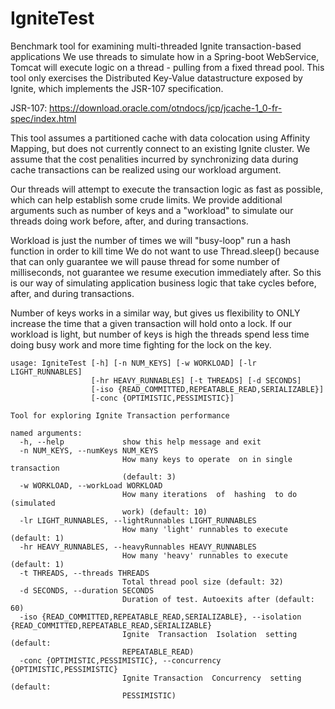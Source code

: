 # IgniteTest
 Benchmark tool for examining multi-threaded Ignite transaction-based applications
 We use threads to simulate how in a Spring-boot WebService, Tomcat will execute logic
 on a thread - pulling from a fixed thread pool. This tool only exercises the Distributed Key-Value
 datastructure exposed by Ignite, which implements the JSR-107 specification.
 
 JSR-107: https://download.oracle.com/otndocs/jcp/jcache-1_0-fr-spec/index.html

 This tool assumes a partitioned cache with data colocation using Affinity Mapping, but does not
 currently connect to an existing Ignite cluster. We assume that the cost penalities incurred by
 synchronizing data during cache transactions can be realized using our workload argument.

 Our threads will attempt to execute the transaction logic as fast as possible, which
 can help establish some crude limits. We provide additional arguments such as number of keys and
 a "workload" to simulate our threads doing work before, after, and during transactions.

 Workload is just the number of times we will "busy-loop" run a hash function in order to kill time
 We do not want to use Thread.sleep() because that can only guarantee we will pause thread for
 some number of milliseconds, not guarantee we resume execution immediately after. So this is our
 way of simulating application business logic that take cycles before, after, and during transactions.

 Number of keys works in a similar way, but gives us flexibility to ONLY increase the time that
 a given transaction will hold onto a lock. If our workload is light, but number of keys is high
 the threads spend less time doing busy work and more time fighting for the lock on the key.

```
usage: IgniteTest [-h] [-n NUM_KEYS] [-w WORKLOAD] [-lr LIGHT_RUNNABLES]
                  [-hr HEAVY_RUNNABLES] [-t THREADS] [-d SECONDS]
                  [-iso {READ_COMMITTED,REPEATABLE_READ,SERIALIZABLE}]
                  [-conc {OPTIMISTIC,PESSIMISTIC}]

Tool for exploring Ignite Transaction performance

named arguments:
  -h, --help             show this help message and exit
  -n NUM_KEYS, --numKeys NUM_KEYS
                         How many keys to operate  on in single transaction
                         (default: 3)
  -w WORKLOAD, --workLoad WORKLOAD
                         How many iterations  of  hashing  to do (simulated
                         work) (default: 10)
  -lr LIGHT_RUNNABLES, --lightRunnables LIGHT_RUNNABLES
                         How many 'light' runnables to execute (default: 1)
  -hr HEAVY_RUNNABLES, --heavyRunnables HEAVY_RUNNABLES
                         How many 'heavy' runnables to execute (default: 1)
  -t THREADS, --threads THREADS
                         Total thread pool size (default: 32)
  -d SECONDS, --duration SECONDS
                         Duration of test. Autoexits after (default: 60)
  -iso {READ_COMMITTED,REPEATABLE_READ,SERIALIZABLE}, --isolation {READ_COMMITTED,REPEATABLE_READ,SERIALIZABLE}
                         Ignite  Transaction  Isolation  setting  (default:
                         REPEATABLE_READ)
  -conc {OPTIMISTIC,PESSIMISTIC}, --concurrency {OPTIMISTIC,PESSIMISTIC}
                         Ignite Transaction  Concurrency  setting (default:
                         PESSIMISTIC)
 ```
